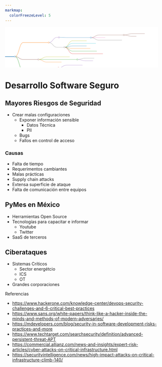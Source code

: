 ```yaml
---
markmap:
  colorFreezeLevel: 5
---
```


![markmap](images/markmap.svg)


# Desarrollo Software Seguro

## Mayores Riesgos de Seguridad
- Crear malas configuraciones
  - Exponer información sensible 
    - Datos Técnica
    - PII 
  - Bugs
  - Fallos en control de acceso
### Causas
- Falta de tiempo
- Requerimentos cambiantes 
- Malas prácticas
- Supply chain attacks 
- Extensa superficie de ataque
- Falta de comunicación entre equipos

## PyMes en México
- Herramientas Open Source
- Tecnologías para capacitar e informar
  - Youtube
  - Twitter 
- SaaS de terceros

## Ciberataques 
- Sistemas Críticos
  - Sector energétcio
  - ICS
  - OT
- Grandes corporaciones


Referencias
- https://www.hackerone.com/knowledge-center/devops-security-challenges-and-6-critical-best-practices
- https://www.sans.org/white-papers/think-like-a-hacker-inside-the-minds-and-methods-of-modern-adversaries/
- https://mdevelopers.com/blog/security-in-software-development-risks-practices-and-more
- https://www.techtarget.com/searchsecurity/definition/advanced-persistent-threat-APT
- https://commercial.allianz.com/news-and-insights/expert-risk-articles/cyber-attacks-on-critical-infrastructure.html
- https://securityintelligence.com/news/high-impact-attacks-on-critical-infrastructure-climb-140/